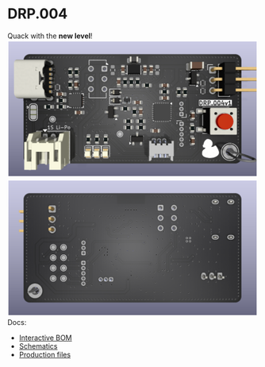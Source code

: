 # DRP.004

Quack with the **new level**!
![top image](/MEDIA/DRP.004_top.png)
![bottom image](/MEDIA/DRP.004_bot.png)
Docs:

- [Interactive BOM](./bom/ibom.html)
- [Schematics](./PLOTS/DRP.004.pdf)
- [Production files](./production/)

